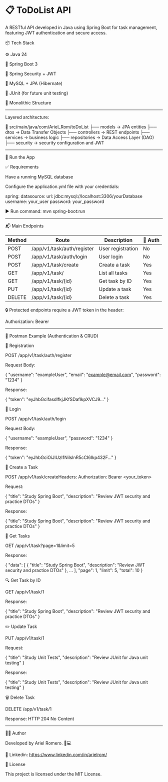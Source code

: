 # 📋 ToDoList API

A RESTful API developed in Java using Spring Boot for task management, featuring JWT authentication and secure access.

📦 Tech Stack

⚙️ Java 24

🌱 Spring Boot 3

🔐 Spring Security + JWT

📂 MySQL + JPA (Hibernate)

🧪 JUnit (for future unit testing)

🧠 Monolithic Structure

---

Layered architecture:

📁 src/main/java/com/Ariel_Rom/toDoList
├── models → JPA entities
├── dtos → Data Transfer Objects
├── controllers → REST endpoints
├── services → business logic
├── repositories → Data Access Layer (DAO)
├── security → security configuration and JWT

---

🚀 Run the App

✅ Requirements

Have a running MySQL database

Configure the application.yml file with your credentials:

spring:
datasource:
url: jdbc:mysql://localhost:3306/yourDatabase
username: your_user
password: your_password

▶️ Run command: mvn spring-boot:run

---

📬 Main Endpoints

| Method | Route                      | Description                | 🔐 Auth |
| ------ | -------------------------- | -------------------------- | ------- |
| POST   | /app/v1/task/auth/register | User registration          | No      |
| POST   | /app/v1/task/auth/login    | User login                 | No      |
| POST   | /app/v1/task/create        | Create a task              | Yes     |
| GET    | /app/v1/task/              | List all tasks             | Yes     |
| GET    | /app/v1/task/{id}          | Get task by ID             | Yes     |
| PUT    | /app/v1/task/{id}          | Update a task              | Yes     |
| DELETE | /app/v1/task/{id}          | Delete a task              | Yes     |

🔒 Protected endpoints require a JWT token in the header:

Authorization: Bearer <token>

---

🧪 Postman Example (Authentication & CRUD)

🔐 Registration

POST /app/v1/task/auth/register

Request Body:

{
"username": "exampleUser",
"email": "example@email.com",
"password": "1234"
}

Response:

{
"token": "eyJhbGcifasdlfkjJKfSDafIkpXVCJ9..."
}

🔑 Login

POST /app/v1/task/auth/login

Request Body:

{
"username": "exampleUser",
"password": "1234"
}

Response:

{
"token": "eyJhbGciOiJIUzI1NiIsInR5cCI6Ikp432F..."
}

📌 Create a Task

POST /app/v1/task/createHeaders: Authorization: Bearer <your_token>

Request:

{
"title": "Study Spring Boot",
"description": "Review JWT security and practice DTOs"
}

Response:

{
"title": "Study Spring Boot",
"description": "Review JWT security and practice DTOs"
}

📄 Get Tasks

GET /app/v1/task?page=1&limit=5

Response:

{
"data": [
{
"title": "Study Spring Boot",
"description": "Review JWT security and practice DTOs"
},
...
],
"page": 1,
"limit": 5,
"total": 10
}

🔍 Get Task by ID

GET /app/v1/task/1

Response:

{
"title": "Study Spring Boot",
"description": "Review JWT security and practice DTOs"
}

✏️ Update Task

PUT /app/v1/task/1

Request:

{
"title": "Study Unit Tests",
"description": "Review JUnit for Java unit testing"
}

Response:

{
"title": "Study Unit Tests",
"description": "Review JUnit for Java unit testing"
}

🗑️ Delete Task

DELETE /app/v1/task/1

Response: HTTP 204 No Content

---

👨‍💻 Author

Developed by Ariel Romero. 🧐💻

🔗 Linkedin: https://www.linkedin.com/in/arielrom/

📜 License

This project is licensed under the MIT License.

